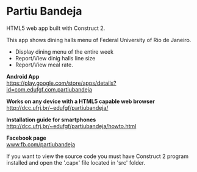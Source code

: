Partiu Bandeja
=============

HTML5 web app built with Construct 2.

This app shows dining halls menu of Federal University of Rio de Janeiro.

- Display dining menu of the entire week
- Report/View dinig halls line size
- Report/View meal rate.

<b>Android App</b><br>
https://play.google.com/store/apps/details?id=com.edufgf.com.partiubandeja

<b>Works on any device with a HTML5 capable web browser</b><br>
http://dcc.ufrj.br/~edufgf/partiubandeja/

<b>Installation guide for smartphones</b><br>
http://dcc.ufrj.br/~edufgf/partiubandeja/howto.html

<b>Facebook page</b><br>
www.fb.com/partiubandeja

If you want to view the source code you must have Construct 2 program installed and open the '.capx' file located in 'src' folder.
